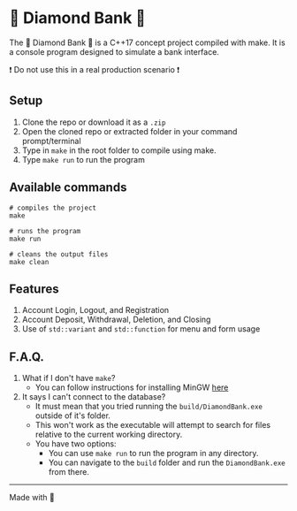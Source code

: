 # 💎 Diamond Bank 💎

The 💎 Diamond Bank 💎 is a C++17 concept project compiled with make. It is a console program designed to simulate a bank interface.

❗ Do not use this in a real production scenario ❗

## Setup
1. Clone the repo or download it as a `.zip`
2. Open the cloned repo or extracted folder in your command prompt/terminal
3. Type in `make` in the root folder to compile using make.
4. Type `make run` to run the program

## Available commands
```
# compiles the project
make

# runs the program
make run

# cleans the output files
make clean
```

## Features

1. Account Login, Logout, and Registration
2. Account Deposit, Withdrawal, Deletion, and Closing
3. Use of `std::variant` and `std::function` for menu and form usage

## F.A.Q.

1. What if I don't have `make`?
   - You can follow instructions for installing MinGW [here](https://code.visualstudio.com/docs/cpp/config-mingw#_installing-the-mingww64-toolchain)
2. It says I can't connect to the database?
   - It must mean that you tried running the `build/DiamondBank.exe` outside of it's folder.
   - This won't work as the executable will attempt to search for files relative to the current working directory.
   - You have two options:
     - You can use `make run` to run the program in any directory.
     - You can navigate to the `build` folder and run the `DiamondBank.exe` from there.

---
Made with 🍹
